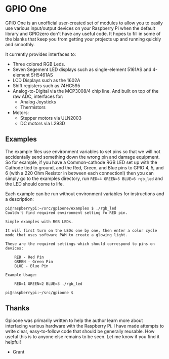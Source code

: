 # GPIO One

GPIO One is an unofficial user-created set of modules to allow you to
easily use various input/output devices on your Raspberry Pi when the
default library and GPIOzero don't have any useful code. It hopes to
fill in some of the blanks that keep you from getting your projects up
and running quickly and smoothly.

It currently provides interfaces to:

* Three colored RGB Leds.
* Seven Segement LED displays such as single-element 5161AS and 4-element SH5461AS
* LCD Displays such as the 1602A
* Shift registers such as 74HC595
* Analog-to-Digital via the MCP3008/4 chip line. And built on top of the raw ADC, interfaces for:
    * Analog Joysticks
    * Thermistors
* Motors:
    * Stepper motors via ULN2003
    * DC motors via L293D
    
## Examples

The example files use environment variables to set pins so that we
will not accidentally send something down the wrong pin and damage
equipment. So for example, if you have a Common-cathode RGB LED set up
with the Cathode tied to ground, and the Red, Green, and Blue pins to
GPIO 4, 5, and 6 (with a 220 Ohm Resistor in between each connection!)
then you can simply go to the examples directory,  run
`RED=4 GREEN=5 BLUE=6 rgb_led` and the LED should come to life.

Each example can be run without environment variables for instructions and a
description:

```
pi@raspberrypi:~/src/gpioone/examples $ ./rgb_led 
Couldn't find required environment setting fo RED pin.

Simple examples with RGB LEDs.

It will first turn on the LEDs one by one, then enter a color cycle mode that uses software PWM to create a glowing light.

These are the required settings which should correspond to pins on devices:

    RED - Red Pin
    GREEN - Green Pin
    BLUE - Blue Pin

Example Usage:

    RED=1 GREEN=2 BLUE=3 ./rgb_led

pi@raspberrypi:~/src/gpioone $ 

```

## Thanks

Gpioone was primarily written to help the author learn more about
interfacing various hardware with the Raspberry Pi. I have made
attempts to write clear, easy-to-follow code that should be generally
reusable. How useful this is to anyone else remains to be seen. Let me
know if you find it helpful!

- Grant
